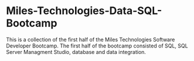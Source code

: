 # Miles-Technologies-Data-SQL-Bootcamp

This is a collection of the first half of the Miles Technologies Software Developer Bootcamp. The first half of the bootcamp consisted of SQL, SQL Server Managment Studio, database and data integration.
